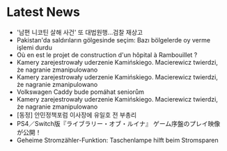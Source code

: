 # Latest News
-  '남편 니코틴 살해 사건' 또 대법원행…검찰 재상고
-  Pakistan'da saldırıların gölgesinde seçim: Bazı bölgelerde oy verme işlemi durdu
-  Où en est le projet de construction d'un hôpital à Rambouillet ?
-  Kamery zarejestrowały uderzenie Kamińskiego. Macierewicz twierdzi, że nagranie zmanipulowano
-  Kamery zarejestrowały uderzenie Kamińskiego. Macierewicz twierdzi, że nagranie zmanipulowano
-  Volkswagen Caddy bude pomáhat seniorům
-  Kamery zarejestrowały uderzenie Kamińskiego. Macierewicz twierdzi, że nagranie zmanipulowano
-  [동정] 안민정책포럼 이사장에 유일호 전 부총리
-  PS4／Switch版『ライブラリー・オブ・ルイナ』 ゲーム序盤のプレイ映像が公開！
-  Geheime Stromzähler-Funktion: Taschenlampe hilft beim Stromsparen
